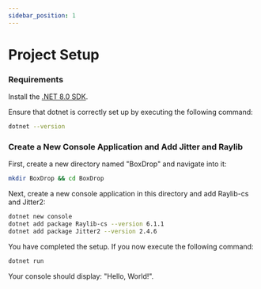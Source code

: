 ```yaml
---
sidebar_position: 1
---
```


# Project Setup

### Requirements

Install the [.NET 8.0 SDK](https://dotnet.microsoft.com/download/dotnet/8.0).

Ensure that dotnet is correctly set up by executing the following command:

```sh
dotnet --version
```

### Create a New Console Application and Add Jitter and Raylib

First, create a new directory named "BoxDrop" and navigate into it:

```sh
mkdir BoxDrop && cd BoxDrop
```

Next, create a new console application in this directory and add Raylib-cs and Jitter2:

```sh
dotnet new console
dotnet add package Raylib-cs --version 6.1.1
dotnet add package Jitter2 --version 2.4.6
```

You have completed the setup. If you now execute the following command:

```sh
dotnet run
```

Your console should display: "Hello, World!".
